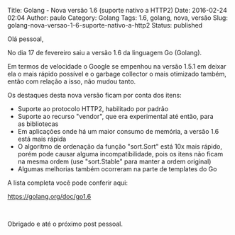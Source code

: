 Title: Golang - Nova versão 1.6 (suporte nativo a HTTP2)
Date: 2016-02-24 02:04
Author: paulo
Category: Golang
Tags: 1.6, golang, nova, versão
Slug: golang-nova-versao-1-6-suporte-nativo-a-http2
Status: published

Olá pessoal,

No dia 17 de fevereiro saiu a versão 1.6 da linguagem Go (Golang).

Em termos de velocidade o Google se empenhou na versão 1.5.1 em deixar ela o mais rápido possível e o garbage collector o mais otimizado também, então com relação a isso, não mudou tanto.

Os destaques desta nova versão ficam por conta dos itens:

-   Suporte ao protocolo HTTP2, habilitado por padrão
-   Suporte ao recurso "vendor", que era experimental até então, para as bibliotecas
-   Em aplicações onde há um maior consumo de memória, a versão 1.6 está mais rápida
-   O algoritmo de ordenação da função "sort.Sort" está 10x mais rápido, porém pode causar alguma incompatibilidade, pois os itens não ficam na mesma ordem (use "sort.Stable" para manter a ordem original)
-   Algumas melhorias também ocorreram na parte de templates do Go

A lista completa você pode conferir aqui:

<https://golang.org/doc/go1.6>

 

Obrigado e até o próximo post pessoal.

 

 
